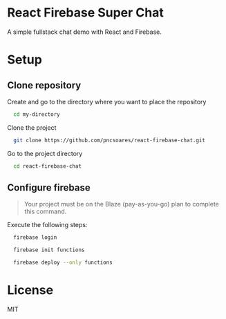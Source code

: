 # React Firebase Super Chat

A simple fullstack chat demo with React and Firebase.

# Setup

## Clone repository

Create and go to the directory where you want to place the repository

```bash
  cd my-directory
```

Clone the project

```bash
  git clone https://github.com/pncsoares/react-firebase-chat.git
```

Go to the project directory

```bash
  cd react-firebase-chat
```

## Configure firebase

> Your project must be on the Blaze (pay-as-you-go) plan to complete this command.

Execute the following steps:

```bash
  firebase login
```

```bash
  firebase init functions
```

```bash
  firebase deploy --only functions
```

# License

MIT